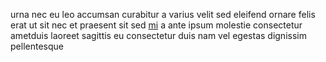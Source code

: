 urna nec eu leo accumsan curabitur a varius velit sed eleifend ornare felis erat
ut sit nec et praesent sit sed [mi](generated_webpages/vehicula1.md) a ante
ipsum molestie consectetur ametduis laoreet sagittis eu consectetur duis nam
vel egestas dignissim pellentesque